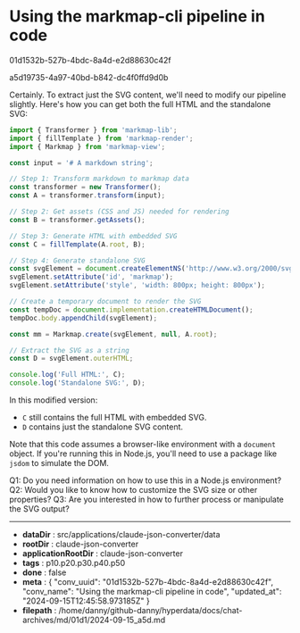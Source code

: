 # Using the markmap-cli pipeline in code

01d1532b-527b-4bdc-8a4d-e2d88630c42f

a5d19735-4a97-40bd-b842-dc4f0ffd9d0b

 Certainly. To extract just the SVG content, we'll need to modify our pipeline slightly. Here's how you can get both the full HTML and the standalone SVG:

```javascript
import { Transformer } from 'markmap-lib';
import { fillTemplate } from 'markmap-render';
import { Markmap } from 'markmap-view';

const input = '# A markdown string';

// Step 1: Transform markdown to markmap data
const transformer = new Transformer();
const A = transformer.transform(input);

// Step 2: Get assets (CSS and JS) needed for rendering
const B = transformer.getAssets();

// Step 3: Generate HTML with embedded SVG
const C = fillTemplate(A.root, B);

// Step 4: Generate standalone SVG
const svgElement = document.createElementNS('http://www.w3.org/2000/svg', 'svg');
svgElement.setAttribute('id', 'markmap');
svgElement.setAttribute('style', 'width: 800px; height: 800px');

// Create a temporary document to render the SVG
const tempDoc = document.implementation.createHTMLDocument();
tempDoc.body.appendChild(svgElement);

const mm = Markmap.create(svgElement, null, A.root);

// Extract the SVG as a string
const D = svgElement.outerHTML;

console.log('Full HTML:', C);
console.log('Standalone SVG:', D);
```

In this modified version:
- `C` still contains the full HTML with embedded SVG.
- `D` contains just the standalone SVG content.

Note that this code assumes a browser-like environment with a `document` object. If you're running this in Node.js, you'll need to use a package like `jsdom` to simulate the DOM.

Q1: Do you need information on how to use this in a Node.js environment?
Q2: Would you like to know how to customize the SVG size or other properties?
Q3: Are you interested in how to further process or manipulate the SVG output?

---

* **dataDir** : src/applications/claude-json-converter/data
* **rootDir** : claude-json-converter
* **applicationRootDir** : claude-json-converter
* **tags** : p10.p20.p30.p40.p50
* **done** : false
* **meta** : {
  "conv_uuid": "01d1532b-527b-4bdc-8a4d-e2d88630c42f",
  "conv_name": "Using the markmap-cli pipeline in code",
  "updated_at": "2024-09-15T12:45:58.973185Z"
}
* **filepath** : /home/danny/github-danny/hyperdata/docs/chat-archives/md/01d1/2024-09-15_a5d.md